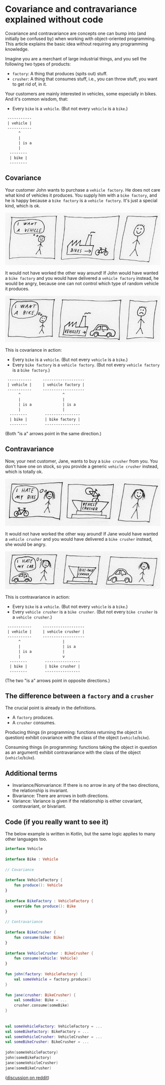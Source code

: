 # Covariance and contravariance explained without code

Covariance and contravariance are concepts one can bump into (and initially be confused by) when working with object-oriented programming. This article explains the basic idea without requiring any programming knowledge.

Imagine you are a merchant of large industrial things, and you sell the following two types of products:
- `factory`: A thing that produces (spits out) stuff.
- `crusher`: A thing that consumes stuff, i.e., you can throw stuff, you want to get rid of, in it.

Your customers are mainly interested in vehicles, some especially in bikes. And it's common wisdom, that:

- Every `bike` is a `vehicle`. (But not every `vehicle` is a `bike`.)

```
 -----------
 | vehicle |
 -----------
      ^
      |
      | is a
      |
  --------
  | bike |
  --------
```

## Covariance

Your customer John wants to purchase a `vehicle factory`. He does not care what kind of vehicles it produces.
You supply him with a `bike factory`, and he is happy because a `bike factory` is a `vehicle factory`. It's just a special kind, which is ok.

![(john_bike_factory)](covariance_and_contravariance_explained_without_code/john_bike_factory.jpg)

It would not have worked the other way around! If John would have wanted a `bike factory` and you would have delivered a `vehicle factory` instead, he would be angry, because one can not control which type of random vehicle it produces.

![(john_vehicle_factory)](covariance_and_contravariance_explained_without_code/john_vehicle_factory.jpg)

This is covariance in action:
- Every `bike` is a `vehicle`. (But not every `vehicle` is a `bike`.)
- Every `bike factory` is a `vehicle factory`. (But not every `vehicle factory` is a `bike factory`.)

```
 -----------     -------------------
 | vehicle |     | vehicle factory |
 -----------     -------------------
      ^                   ^
      |                   |
      | is a              | is a
      |                   |
  --------        ----------------
  | bike |        | bike factory |
  --------        ----------------
```

(Both "is a" arrows point in the same direction.)

## Contravariance

Now, your next customer, Jane, wants to buy a `bike crusher` from you. You don't have one on stock, so you provide a generic `vehicle crusher` instead, which is totally ok.

![(jane_vehicle_crusher)](covariance_and_contravariance_explained_without_code/jane_vehicle_crusher.jpg)

It would not have worked the other way around! If Jane would have wanted a `vehicle crusher` and you would have delivered a `bike crusher` instead, she would be angry.

![(jane_bike_crusher)](covariance_and_contravariance_explained_without_code/jane_bike_crusher.jpg)

This is contravariance in action:
- Every `bike` is a `vehicle`. (But not every `vehicle` is a `bike`.)
- Every `vehicle crusher` is a `bike crusher`. (But not every `bike crusher` is a `vehicle crusher`.)

```
 -----------     -------------------
 | vehicle |     | vehicle crusher |
 -----------     -------------------
      ^                   |
      |                   | is a
      | is a              |
      |                   v
  --------        ----------------
  | bike |        | bike crusher |
  --------        ----------------
```

(The two "is a" arrows point in opposite directions.)

## The difference between a `factory` and a `crusher`

The crucial point is already in the definitions.
- A `factory` produces.
- A `crusher` consumes.

Producing things (in programming: functions returning the object in question) exhibit covariance with the class of the object (`vehicle`/`bike`).

Consuming things (in programming: functions taking the object in question as an argument) exhibit contravariance with the class of the object (`vehicle`/`bike`).

## Additional terms

- Invariance/Nonvariance: If there is no arrow in any of the two directions, the relationship is invariant.
- Bivariance: There are arrows in both directions.
- Variance: Variance is given if the relationship is either covariant, contravariant, or bivariant.

## Code (if you really want to see it)

The below example is written in Kotlin, but the same logic applies to many other languages too.

```kotlin
interface Vehicle

interface Bike : Vehicle

// Covariance

interface VehicleFactory {
    fun produce(): Vehicle
}

interface BikeFactory : VehicleFactory {
    override fun produce(): Bike
}

// Contravariance

interface BikeCrusher {
    fun consume(bike: Bike)
}

interface VehicleCrusher : BikeCrusher {
    fun consume(vehicle: Vehicle)
}

fun john(factory: VehicleFactory) {
    val someVehicle = factory.produce()
}

fun jane(crusher: BikeCrusher) {
    val someBike: Bike = ...
    crusher.consume(someBike)
}


val someVehicleFactory: VehicleFactory = ...
val someBikeFactory: BikeFactory = ...
val someVehicleCrusher: VehicleCrusher = ...
val someBikeCrusher: BikeCrusher = ...

john(someVehicleFactory)
john(someBikeFactory)
jane(someVehicleCrusher)
jane(someBikeCrusher)
```

([discussion on reddit](https://www.reddit.com/r/programming/comments/iqqtp0/covariance_and_contravariance_explained_without/))
